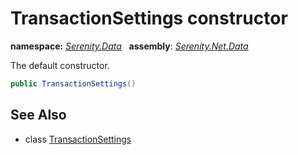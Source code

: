 # TransactionSettings constructor
**namespace:** *[Serenity.Data](../../README.md#serenity.data-namespace)*   **assembly**: *[Serenity.Net.Data](../../README.md)*

The default constructor.

```csharp
public TransactionSettings()
```

## See Also

* class [TransactionSettings](../TransactionSettings.md)